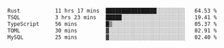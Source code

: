 <!--START_SECTION:waka-->

```txt
Rust           11 hrs 17 mins  ████████████████░░░░░░░░░   64.53 %
TSQL           3 hrs 23 mins   █████░░░░░░░░░░░░░░░░░░░░   19.41 %
TypeScript     56 mins         █▒░░░░░░░░░░░░░░░░░░░░░░░   05.37 %
TOML           30 mins         ▓░░░░░░░░░░░░░░░░░░░░░░░░   02.91 %
MySQL          25 mins         ▓░░░░░░░░░░░░░░░░░░░░░░░░   02.40 %
```

<!--END_SECTION:waka-->